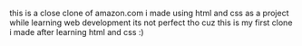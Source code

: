 this is a close clone of amazon.com i made using html and css as a project while learning web development
its not perfect tho cuz this is my first clone i made after learning html and css :)